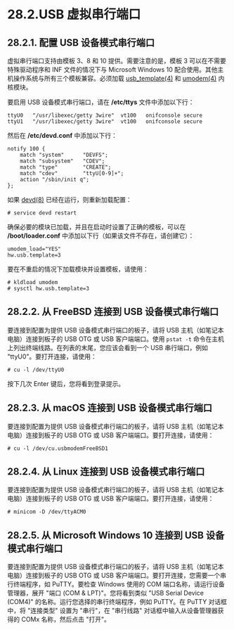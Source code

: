 # 28.2.USB 虚拟串行端口

## 28.2.1. 配置 USB 设备模式串行端口

虚拟串行端口支持由模板 3、8 和 10 提供。需要注意的是，模板 3 可以在不需要特殊驱动程序和 INF 文件的情况下与 Microsoft Windows 10 配合使用。其他主机操作系统与所有三个模板兼容。必须加载 [usb\_template(4)](https://man.freebsd.org/cgi/man.cgi?query=usb_template&sektion=4&format=html) 和 [umodem(4)](https://man.freebsd.org/cgi/man.cgi?query=umodem&sektion=4&format=html) 内核模块。

要启用 USB 设备模式串行端口，请在 **/etc/ttys** 文件中添加以下行：

```
ttyU0	"/usr/libexec/getty 3wire"	vt100	onifconsole secure
ttyU1	"/usr/libexec/getty 3wire"	vt100	onifconsole secure
```

然后在 **/etc/devd.conf** 中添加以下行：

```
notify 100 {
	match "system"		"DEVFS";
	match "subsystem"	"CDEV";
	match "type"		"CREATE";
	match "cdev"		"ttyU[0-9]+";
	action "/sbin/init q";
};
```

如果 [devd(8)](https://man.freebsd.org/cgi/man.cgi?query=devd&sektion=8&format=html) 已经在运行，则重新加载配置：

```
# service devd restart
```

确保必要的模块已加载，并且在启动时设置了正确的模板，可以在 **/boot/loader.conf** 中添加以下行（如果该文件不存在，请创建它）：

```
umodem_load="YES"
hw.usb.template=3
```

要在不重启的情况下加载模块并设置模板，请使用：

```
# kldload umodem
# sysctl hw.usb.template=3
```

## 28.2.2. 从 FreeBSD 连接到 USB 设备模式串行端口

要连接到配置为提供 USB 设备模式串行端口的板子，请将 USB 主机（如笔记本电脑）连接到板子的 USB OTG 或 USB 客户端端口。使用 `pstat -t` 命令在主机上列出终端线路。在列表的末尾，您应该会看到一个 USB 串行端口，例如 "ttyU0"。要打开连接，请使用：

```
# cu -l /dev/ttyU0
```

按下几次 Enter 键后，您将看到登录提示。

## 28.2.3. 从 macOS 连接到 USB 设备模式串行端口

要连接到配置为提供 USB 设备模式串行端口的板子，请将 USB 主机（如笔记本电脑）连接到板子的 USB OTG 或 USB 客户端端口。要打开连接，请使用：

```
# cu -l /dev/cu.usbmodemFreeBSD1
```

## 28.2.4. 从 Linux 连接到 USB 设备模式串行端口

要连接到配置为提供 USB 设备模式串行端口的板子，请将 USB 主机（如笔记本电脑）连接到板子的 USB OTG 或 USB 客户端端口。要打开连接，请使用：

```
# minicom -D /dev/ttyACM0
```

## 28.2.5. 从 Microsoft Windows 10 连接到 USB 设备模式串行端口

要连接到配置为提供 USB 设备模式串行端口的板子，请将 USB 主机（如笔记本电脑）连接到板子的 USB OTG 或 USB 客户端端口。要打开连接，您需要一个串行终端程序，如 PuTTY。要检查 Windows 使用的 COM 端口名称，请运行设备管理器，展开 "端口 (COM & LPT)"。您将看到类似 "USB Serial Device (COM4)" 的名称。运行您选择的串行终端程序，例如 PuTTY。在 PuTTY 对话框中，将 "连接类型" 设置为 "串行"，在 "串行线路" 对话框中输入从设备管理器获得的 COMx 名称，然后点击 "打开"。
